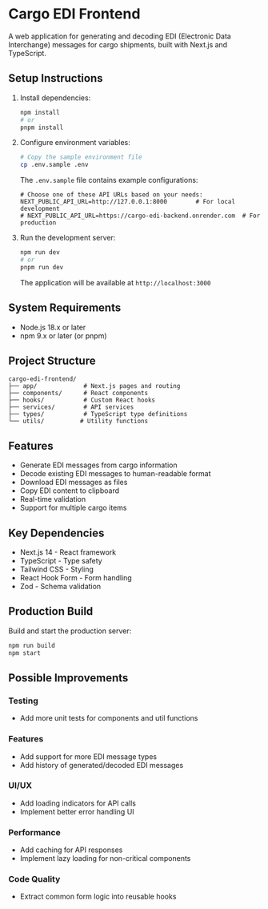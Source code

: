 # Cargo EDI Frontend

A web application for generating and decoding EDI (Electronic Data Interchange) messages for cargo shipments, built with Next.js and TypeScript.

## Setup Instructions

1. Install dependencies:
   ```bash
   npm install
   # or
   pnpm install
   ```

2. Configure environment variables:
   ```bash
   # Copy the sample environment file
   cp .env.sample .env
   ```
   The `.env.sample` file contains example configurations:
   ```
   # Choose one of these API URLs based on your needs:
   NEXT_PUBLIC_API_URL=http://127.0.0.1:8000        # For local development
   # NEXT_PUBLIC_API_URL=https://cargo-edi-backend.onrender.com  # For production
   ```

3. Run the development server:
   ```bash
   npm run dev
   # or
   pnpm run dev
   ```
   The application will be available at `http://localhost:3000`

## System Requirements

- Node.js 18.x or later
- npm 9.x or later (or pnpm)

## Project Structure

```
cargo-edi-frontend/
├── app/             # Next.js pages and routing
├── components/      # React components
├── hooks/           # Custom React hooks
├── services/        # API services
├── types/           # TypeScript type definitions
└── utils/          # Utility functions
```

## Features

- Generate EDI messages from cargo information
- Decode existing EDI messages to human-readable format
- Download EDI messages as files
- Copy EDI content to clipboard
- Real-time validation
- Support for multiple cargo items

## Key Dependencies

- Next.js 14 - React framework
- TypeScript - Type safety
- Tailwind CSS - Styling
- React Hook Form - Form handling
- Zod - Schema validation

## Production Build

Build and start the production server:
```bash
npm run build
npm start
```

## Possible Improvements

### Testing
- Add more unit tests for components and util functions

### Features
- Add support for more EDI message types
- Add history of generated/decoded EDI messages

### UI/UX
- Add loading indicators for API calls
- Implement better error handling UI

### Performance
- Add caching for API responses
- Implement lazy loading for non-critical components

### Code Quality
- Extract common form logic into reusable hooks
